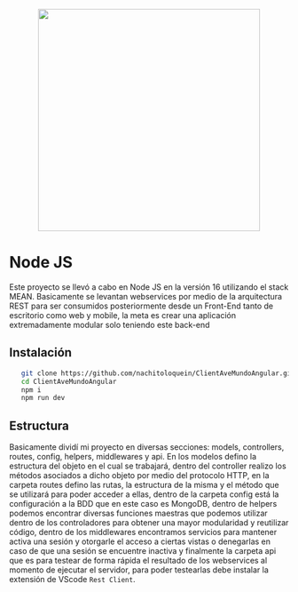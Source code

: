 <p align="center"><a href="https://nodejs.org/es/about/" target="_blank"><img src="https://upload.wikimedia.org/wikipedia/commons/d/d9/Node.js_logo.svg" width="400"></a></p>


# Node JS
Este proyecto se llevó a cabo en Node JS en la versión 16 utilizando el stack MEAN. Basicamente se levantan webservices por medio de la arquitectura REST para ser consumidos posteriormente desde un Front-End tanto de escritorio como web y mobile, la meta es crear una aplicación extremadamente modular solo teniendo este back-end

## Instalación
```sh
   git clone https://github.com/nachitoloquein/ClientAveMundoAngular.git
   cd ClientAveMundoAngular
   npm i
   npm run dev
```

## Estructura
Basicamente dividí mi proyecto en diversas secciones: models, controllers, routes, config, helpers, middlewares y api. En los modelos defino la estructura del objeto en el cual se trabajará, dentro del controller realizo los métodos asociados a dicho objeto por medio del protocolo HTTP, en la carpeta routes defino las rutas, la estructura de la misma y el método que se utilizará para poder acceder a ellas, dentro de la carpeta config está la configuración a la BDD que en este caso es MongoDB, dentro de helpers podemos encontrar diversas funciones maestras que podemos utilizar dentro de los controladores para obtener una mayor modularidad y reutilizar código, dentro de los middlewares encontramos servicios para mantener activa una sesión y otorgarle el acceso a ciertas vistas o denegarlas en caso de que una sesión se encuentre inactiva y finalmente la carpeta api que es para testear de forma rápida el resultado de los webservices al momento de ejecutar el servidor, para poder testearlas debe instalar la extensión de VScode `Rest Client`. 